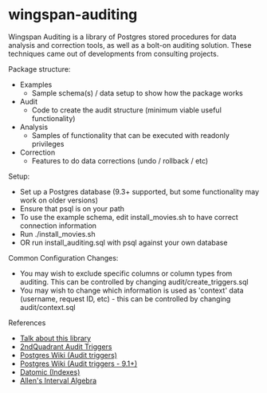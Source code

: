 wingspan-auditing
=================

Wingspan Auditing is a library of Postgres stored procedures for data analysis and correction tools, as well as a bolt-on auditing solution. These techniques came out of developments from consulting projects.

Package structure:
- Examples
  - Sample schema(s) / data setup to show how the package works
- Audit
  - Code to create the audit structure (minimum viable useful functionality)
- Analysis
  - Samples of functionality that can be executed with readonly privileges
- Correction
  - Features to do data corrections (undo / rollback / etc)

Setup:
- Set up a Postgres database (9.3+ supported, but some functionality may work on older versions)
- Ensure that psql is on your path
- To use the example schema, edit install_movies.sh to have correct connection information
- Run ./install_movies.sh
- OR run install_auditing.sql with psql against your own database

Common Configuration Changes:
* You may wish to exclude specific columns or column types from auditing. This can be controlled by changing audit/create_triggers.sql
* You may wish to change which information is used as 'context' data (username, request ID, etc) - this can be controlled by changing audit/context.sql

References
- <a href="https://rawgithub.com/garysieling/postgres-immutable-data/master/index.html"/>Talk about this library</a>
- <a href="https://github.com/2ndQuadrant/audit-trigger">2ndQuadrant Audit Triggers</a>
- <a href="https://wiki.postgresql.org/wiki/Audit_trigger">Postgres Wiki (Audit triggers)</a>
- <a href="https://wiki.postgresql.org/wiki/Audit_trigger_91plus">Postgres Wiki (Audit triggers - 9.1+)</a>
- <a href="http://docs.datomic.com/indexes.html">Datomic (Indexes)</a>
- <a href="http://en.wikipedia.org/wiki/Allen's_interval_algebra">Allen's Interval Algebra</a>

